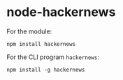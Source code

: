 # node-hackernews

For the module:

`npm install hackernews`

For the CLI program `hackernews`:

`npm install -g hackernews`